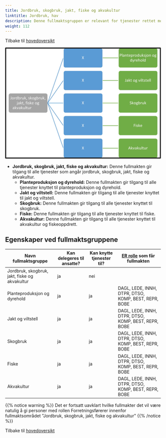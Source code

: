 ```yaml
---
title: Jordbruk, skogbruk, jakt, fiske og akvakultur
linktitle: Jordbruk, hav
description: Denne fullmaktsgruppen er relevant for tjenester rettet mot virksomheter med aktivitet innen jordbruk, skogbruk, jakt, fiske og akvakultur
weight: 112
---
```


Tilbake til [hovedoversikt](/authorization/modules/accessgroups/type-accessgroups/versjon-3/#oversikt-over-fullmaktsgrupper)


 
![Jordbruk, skogbruk, jakt, fiske og akvakultur](jsjfa.jpg "Jordbruk, skogbruk, jakt, fiske og akvakultur")
- **Jordbruk, skogbruk, jakt, fiske og akvakultur:** Denne fullmakten gir tilgang til alle tjenester som angår jordbruk, skogbruk, jakt, fiske og akvakultur.
	- **Planteproduksjon og dyrehold:** Denne fullmakten gir tilgang til alle tjenester knyttet til planteproduksjon og dyrehold.
    - **Jakt og viltstell:** Denne fullmakten gir tilgang til alle tjenester knyttet til jakt og viltstell.
    - **Skogbruk:** Denne fullmakten gir tilgang til alle tjenester knyttet til skogbruk.
    - **Fiske:** Denne fullmakten gir tilgang til alle tjenester knyttet til fiske.
    - **Akvakultur:** Denne fullmakten gir tilgang til alle tjenester knyttet til akvakultur og fiskeoppdrett.


## Egenskaper ved fullmaktsgruppene
|Navn fullmaktsgruppe|Kan delegeres til ansatte?|Kan knytte tjenester til?|[ER rolle](/authorization/modules/accessgroups/register_er/#rolletyper-fra-enhetsregisteret) som får fullmakten|
|---|---|---|---|
|Jordbruk, skogbruk, jakt, fiske og akvakultur| ja|nei||
|Planteproduksjon og dyrehold|ja|ja|DAGL, LEDE, INNH, DTPR, DTSO, KOMP, BEST, REPR, BOBE|
|Jakt og viltstell|ja|ja|DAGL, LEDE, INNH, DTPR, DTSO, KOMP, BEST, REPR, BOBE|
|Skogbruk|ja|ja|DAGL, LEDE, INNH, DTPR, DTSO, KOMP, BEST, REPR, BOBE|
|Fiske|ja|ja|DAGL, LEDE, INNH, DTPR, DTSO, KOMP, BEST, REPR, BOBE|
|Akvakultur|ja|ja|DAGL, LEDE, INNH, DTPR, DTSO, KOMP, BEST, REPR, BOBE|

{{% notice warning %}} Det er fortsatt uavklart hvilke fullmakter det vil være natulig å gi personer med rollen Forretningsførerer innenfor fullmaktsområdet "Jordbruk, skogbruk, jakt, fiske og akvakultur" {{% /notice %}}


Tilbake til [hovedoversikt](/authorization/modules/accessgroups/type-accessgroups/versjon-3/#oversikt-over-fullmaktsgrupper)
